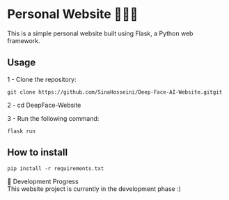# Personal Website 👩🏻‍💻
This is a simple personal website built using Flask, a Python web framework.

## Usage
1 - Clone the repository:
```
git clone https://github.com/SinaHosseini/Deep-Face-AI-Website.gitgit
```
2 - cd DeepFace-Website

3 - Run the following command:
```
flask run 
```
## How to install
```
pip install -r requirements.txt
```
🔨 Development Progress<br>
This website project is currently in the development phase :)